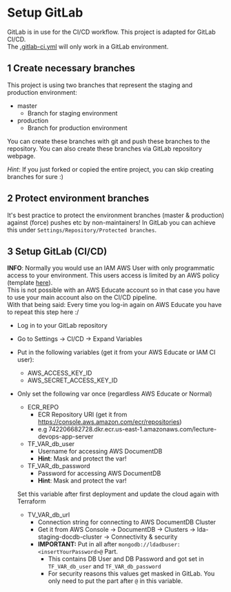 
# Setup GitLab

GitLab is in use for the CI/CD workflow. This project is adapted for GitLab CI/CD. <br/>
The [.gitlab-ci.yml](../.gitlab-ci.yml) will only work in a GitLab environment.
## 1 Create necessary branches

This project is using two branches that represent the staging and production environment:

- master 
  - Branch for staging environment
- production
  - Branch for production environment 

You can create these branches with git and push these branches to the repository.
You can also create these branches via GitLab repository webpage. <br/>

*Hint*: If you just forked or copied the entire project, you can skip creating branches for sure :)

## 2 Protect environment branches

It's best practice to protect the environment branches (master & production) against (force) pushes etc by non-maintainers!
In GitLab you can achieve this under `Settings/Repository/Protected branches`.

## 3 Setup GitLab (CI/CD)

**INFO**: Normally you would use an IAM AWS User with only programmatic access to your environment. 
This users access is limited by an AWS policy (template [here](../doc/aws-policies/app-terraform-ci-user.json)). <br/>
This is not possible with an AWS Educate account so in that case you have to use your main account also on the CI/CD pipeline. <br/>
With that being said: Every time you log-in again on AWS Educate you have to repeat this step here :/

- Log in to your GitLab repository
- Go to Settings -> CI/CD -> Expand Variables
- Put in the following variables (get it from your AWS Educate or IAM CI user):
  - AWS_ACCESS_KEY_ID
  - AWS_SECRET_ACCESS_KEY_ID

- Only set the following var once (regardless AWS Educate or Normal)
  - ECR_REPO
    - ECR Repository URI (get it from https://console.aws.amazon.com/ecr/repositories)
    - e.g 742206682728.dkr.ecr.us-east-1.amazonaws.com/lecture-devops-app-server
  - TF_VAR_db_user
    - Username for accessing AWS DocumentDB
    - **Hint**: Mask and protect the var!
  - TF_VAR_db_password
    - Password for accessing AWS DocumentDB
    - **Hint**: Mask and protect the var!
  
  Set this variable after first deployment and update the cloud again with Terraform
  - TV_VAR_db_url
    - Connection string for connecting to AWS DocumentDB Cluster
    - Get it from AWS Console -> DocumentDB -> Clusters -> lda-staging-docdb-cluster -> Connectivity & security
    - **IMPORTANT:** Put in all after `mongodb://ldadbuser:<insertYourPassword>@` Part. 
      - This contains DB User and DB Password and got set in `TF_VAR_db_user` and `TF_VAR_db_password`
      - For security reasons this values get masked in GitLab. You only need to put the part after `@` in this variable.

  